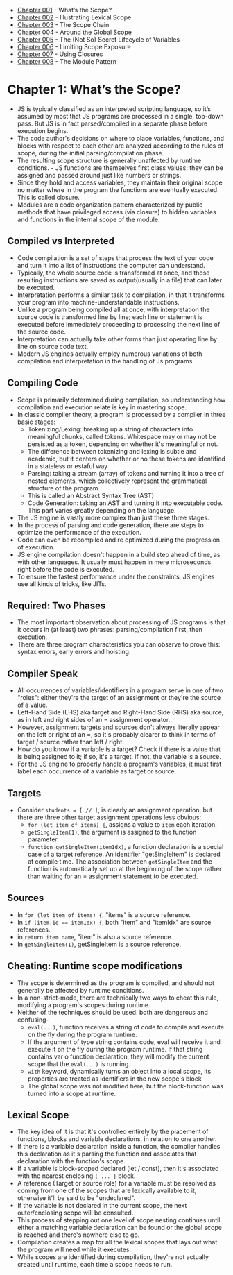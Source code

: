 
- [Chapter 001](chapter001.md) - What’s the Scope? 
- [Chapter 002](chapter002.md) - Illustrating Lexical Scope 
- [Chapter 003](chapter003.md) - The Scope Chain 
- [Chapter 004](chapter004.md) - Around the Global Scope 
- [Chapter 005](chapter005.md) - The (Not So) Secret Lifecycle of Variables 
- [Chapter 006](chapter006.md) - Limiting Scope Exposure 
- [Chapter 007](chapter007.md) - Using Closures 
- [Chapter 008](chapter008.md) - The Module Pattern 

# Chapter 1: What’s the Scope? 
- JS is typically classified as an interpreted scripting language, so it’s assumed by most that JS programs are processed in a single, top-down pass. But JS is in fact parsed/compiled in a separate phase before execution begins. 
- The code author's decisions on where to place variables, functions, and blocks with respect to each other are analyzed according to the rules of scope, during the initial parsing/compilation phase. 
- The resulting scope structure is generally unaffected by runtime conditions. - JS functions are themselves first class values; they can be assigned and passed around just like numbers or strings. 
- Since they hold and access variables, they maintain their original scope no matter where in the program the functions are eventually executed. This is called closure. 
- Modules are a code organization pattern characterized by public methods that have privileged access (via closure) to hidden variables and functions in the internal scope of the module. 

## Compiled vs Interpreted 
- Code compilation is a set of steps that process the text of your code and turn it into a list of instructions the computer can understand. 
- Typically, the whole source code is transformed at once, and those resulting instructions are saved as output(usually in a file) that can later be executed. 
- Interpretation performs a similar task to compilation, in that it transforms your program into machine-understandable instructions. 
- Unlike a program being compiled all at once, with interpretation the source code is transformed line by line; each line or statement is executed before immediately proceeding to processing the next line of the source code. 
- Interpretation can actually take other forms than just operating line by line on source code text. 
- Modern JS engines actually employ numerous variations of both compilation and interpretation in the handling of Js programs. 

## Compiling Code 
- Scope is primarily determined during compilation, so understanding how compilation and execution relate is key in mastering scope. 
- In classic compiler theory, a program is processed by a compiler in three basic stages: 
    - Tokenizing/Lexing: breaking up a string of characters into meaningful chunks, called tokens. Whitespace may or may not be persisted as a token, depending on whether it's meaningful or not. 
    - The difference between tokenizing and lexing is subtle and academic, but it centers on whether or no these tokens are identified in a stateless or estaful way 
    - Parsing: taking a stream (array) of tokens and turning it into a tree of nested elements, which collectively represent the grammatical structure of the program.  
    - This is called an Abstract Syntax Tree (AST) 
    - Code Generation: taking an AST and turning it into executable code. This part varies greatly depending on the language. 
- The JS engine is vastly more complex than just these three stages. 
- In the process of parsing and code generation, there are steps to optimize the performance of the execution. 
- Code can even be recompiled and re optimized during the progression of execution. 
- JS engine compilation doesn't happen in a build step ahead of time, as with other languages. It usually must happen in mere microseconds right before the code is executed. 
- To ensure the fastest performance under the constraints, JS engines use all kinds of tricks, like JITs. 

## Required: Two Phases 
- The most important observation about processing of JS programs is that it occurs in (at least) two phrases: parsing/compilation first, then execution. 
- There are three program characteristics you can observe to prove this: syntax errors, early errors and hoisting. 

## Compiler Speak 
- All occurrences of variables/identifiers in a program serve in one of two "roles": either they're the target of an assignment or they're the source of a value. 
- Left-Hand Side (LHS) aka target and Right-Hand Side (RHS) aka source, as in left and right sides of an = assignment operator. 
- However, assignment targets and sources don't always literally appear on the left or right of an =, so it's probably clearer to think in terms of target / source rather than left / right. 
- How do you know if a variable is a target? Check if there is a value that is being assigned to it; if so, it's a target. if not, the variable is a source. 
- For the JS engine to properly handle a program's variables, it must first label each occurrence of a variable as target or source. 

## Targets 
- Consider `students = [ // ]`, is clearly an assignment operation, but there are three other target assignment operations less obvious: 
    - `for (let item of items) {`, assigns a value to `item` each iteration. 
    - `getSingleItem(1)`, the argument is assigned to the function parameter. 
    - `function getSingleItem(itemIdx)`, a function declaration is a special case of a target reference. An identifier "getSingleItem" is declared at compile time. The association between `getSingleItem` and the function is automatically set up at the beginning of the scope rather than waiting for an = assignment statement to be executed. 

## Sources 
- In `for (let item of items) {`, "items" is a source reference. 
- In `if (item.id == itemIdx) {`, both "item" and "itemIdx" are source references. 
- in `return item.name`, "item" is also a source reference. 
- In `getSingleItem(1)`, getSingleItem is a source reference. 

## Cheating: Runtime scope modifications 
- The scope is determined as the program is compiled, and should not generally be affected by runtime conditions. 
- In a non-strict-mode, there are technically two ways to cheat this rule, modifying a program's scopes during runtime. 
- Neither of the techniques should be used. both are dangerous and confusing- 
    - `eval(...)`, function receives a string of code to compile and execute on the fly during the program runtime. 
    - If the argument of type string contains code, eval will receive it and execute it on the fly during the program runtime. If that string contains var o function declaration, they will modify the current scope that the `eval(...)` is running. 
    - `with` keyword, dynamically turns an object into a local scope, its properties are treated as identifiers in the new scope's block 
    - The global scope was not modified here, but the block-function was turned into a scope at runtime. 

## Lexical Scope 
- The key idea of it is that it's controlled entirely by the placement of functions, blocks and variable declarations, in relation to one another. 
- If there is a variable declaration inside a function, the compiler handles this declaration as it's parsing the function and associates that declaration with the function's scope. 
- If a variable is block-scoped declared (let / const), then it's associated with the nearest enclosing `{ ... }` block. 
- A reference (Target or source role) for a variable must be resolved as coming from one of the scopes that are lexically available to it, otherwise it'll be said to be "undeclared". 
- If the variable is not declared in the current scope, the next outer/enclosing scope will be consulted. 
- This process of stepping out one level of scope nesting continues until either a matching variable declaration can be found or the global scope is reached and there's nowhere else to go. 
- Compilation creates a map for all the lexical scopes that lays out what the program will need while it executes. 
- While scopes are identified during compilation, they're not actually created until runtime, each time a scope needs to run. 


   

 